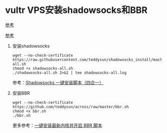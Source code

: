 # vultr VPS安装shadowsocks和BBR

[参考](https://medium.com/@zoomyale/%E7%A7%91%E5%AD%A6%E4%B8%8A%E7%BD%91%E7%9A%84%E7%BB%88%E6%9E%81%E5%A7%BF%E5%8A%BF-%E5%9C%A8-vultr-vps-%E4%B8%8A%E6%90%AD%E5%BB%BA-shadowsocks-fd57c807d97e)

[参考](http://boblogs.com/index.php/2017/09/14/vultr_ss/)

1. 安装shadowsocks

   ```Shell
   wget --no-check-certificate https://raw.githubusercontent.com/teddysun/shadowsocks_install/master/shadowsocks-all.sh
   chmod +x shadowsocks-all.sh
   ./shadowsocks-all.sh 2>&1 | tee shadowsocks-all.log
   ```

   参考：[Shadowsocks 一键安装脚本（四合一）](https://shadowsocks.be/11.html)

2. 安装BBR

   ```Shell
   wget --no-check-certificate https://github.com/teddysun/across/raw/master/bbr.sh
   chmod +x bbr.sh
   ./bbr.sh
   ```

   更多参考：[一键安装最新内核并开启 BBR 脚本](https://teddysun.com/489.html)

   ​

